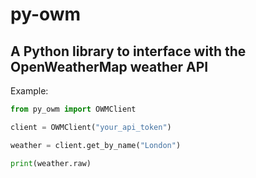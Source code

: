 # py-owm

## A Python library to interface with the OpenWeatherMap weather API

Example:
```py
from py_owm import OWMClient

client = OWMClient("your_api_token")

weather = client.get_by_name("London")

print(weather.raw)
```